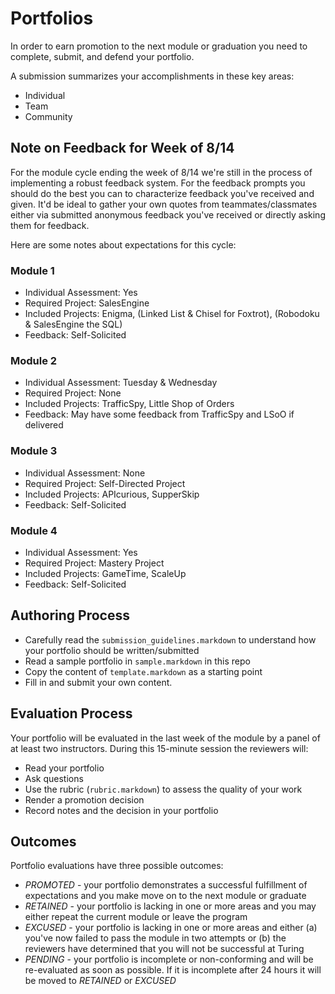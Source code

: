 # Portfolios

In order to earn promotion to the next module or graduation you need to complete,
submit, and defend your portfolio.

A submission summarizes your accomplishments in these key areas:

* Individual
* Team
* Community

## Note on Feedback for Week of 8/14

For the module cycle ending the week of 8/14 we're still in the process of
implementing a robust feedback system. For the feedback prompts you should do
the best you can to characterize feedback you've received and given. It'd be
ideal to gather your own quotes from teammates/classmates either via submitted
anonymous feedback you've received or directly asking them for feedback.

Here are some notes about expectations for this cycle:

### Module 1

* Individual Assessment: Yes
* Required Project: SalesEngine
* Included Projects: Enigma, (Linked List & Chisel for Foxtrot), (Robodoku & SalesEngine the SQL)
* Feedback: Self-Solicited

### Module 2

* Individual Assessment: Tuesday & Wednesday
* Required Project: None
* Included Projects: TrafficSpy, Little Shop of Orders
* Feedback: May have some feedback from TrafficSpy and LSoO if delivered

### Module 3

* Individual Assessment: None
* Required Project: Self-Directed Project
* Included Projects: APIcurious, SupperSkip
* Feedback: Self-Solicited

### Module 4

* Individual Assessment: Yes
* Required Project: Mastery Project
* Included Projects: GameTime, ScaleUp
* Feedback: Self-Solicited

## Authoring Process

* Carefully read the `submission_guidelines.markdown` to understand how your
portfolio should be written/submitted
* Read a sample portfolio in `sample.markdown` in this repo
* Copy the content of `template.markdown` as a starting point
* Fill in and submit your own content.

## Evaluation Process

Your portfolio will be evaluated in the last week of the module by a panel of
at least two instructors. During this 15-minute session the reviewers will:

* Read your portfolio
* Ask questions
* Use the rubric (`rubric.markdown`) to assess the quality of your work
* Render a promotion decision
* Record notes and the decision in your portfolio

## Outcomes

Portfolio evaluations have three possible outcomes:

* *PROMOTED* - your portfolio demonstrates a successful fulfillment of expectations
and you make move on to the next module or graduate
* *RETAINED* - your portfolio is lacking in one or more areas and you may either
repeat the current module or leave the program
* *EXCUSED* - your portfolio is lacking in one or more areas and either (a) you've
now failed to pass the module in two attempts or (b) the reviewers have determined
that you will not be successful at Turing
* *PENDING* - your portfolio is incomplete or non-conforming and will be re-evaluated
as soon as possible. If it is incomplete after 24 hours it will be moved to *RETAINED* or *EXCUSED*
